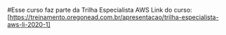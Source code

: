 #Esse curso faz parte da Trilha Especialista AWS
Link do curso: [https://treinamento.oregonead.com.br/apresentacao/trilha-especialista-aws-li-2020-1]